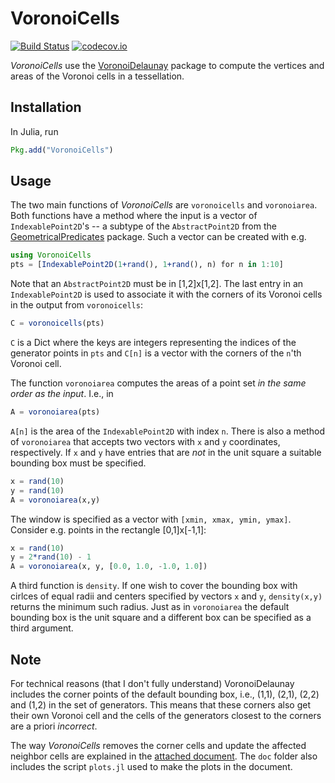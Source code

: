 # VoronoiCells

[![Build Status](https://travis-ci.org/robertdj/VoronoiCells.jl.svg?branch=master)](https://travis-ci.org/robertdj/VoronoiCells.jl)
[![codecov.io](https://codecov.io/github/robertdj/VoronoiCells.jl/coverage.svg?branch=master)](https://codecov.io/github/robertdj/VoronoiCells.jl?branch=master)

*VoronoiCells* use the [VoronoiDelaunay](https://github.com/JuliaGeometry/VoronoiDelaunay.jl) package to compute the vertices and areas of the Voronoi cells in a tessellation.


## Installation

In Julia, run

```julia
Pkg.add("VoronoiCells")
```


## Usage

The two main functions of *VoronoiCells* are `voronoicells` and `voronoiarea`.
Both functions have a method where the input is a vector of `IndexablePoint2D`'s -- a subtype of the `AbstractPoint2D` from the [GeometricalPredicates](https://github.com/JuliaGeometry/GeometricalPredicates.jl) package.
Such a vector can be created with e.g.

```julia
using VoronoiCells
pts = [IndexablePoint2D(1+rand(), 1+rand(), n) for n in 1:10]
```

Note that an `AbstractPoint2D` must be in [1,2]x[1,2].
The last entry in an `IndexablePoint2D` is used to associate it with the corners of its Voronoi cells in the output from `voronoicells`:

```julia
C = voronoicells(pts)
```

`C` is a Dict where the keys are integers representing the indices of the generator points in `pts` and `C[n]` is a vector with the corners of the `n`'th Voronoi cell.

The function `voronoiarea` computes the areas of a point set *in the same order as the input*. 
I.e., in

```julia
A = voronoiarea(pts)
```

`A[n]` is the area of the `IndexablePoint2D` with index `n`.
There is also a method of `voronoiarea` that accepts two vectors with `x` and `y` coordinates, respectively.
If `x` and `y` have entries that are *not* in the unit square a suitable bounding box must be specified.

```julia
x = rand(10)
y = rand(10)
A = voronoiarea(x,y)
```

The window is specified as a vector with `[xmin, xmax, ymin, ymax]`.
Consider e.g. points in the rectangle [0,1]x[-1,1]:

```julia
x = rand(10)
y = 2*rand(10) - 1
A = voronoiarea(x, y, [0.0, 1.0, -1.0, 1.0])
```

A third function is `density`.
If one wish to cover the bounding box with cirlces of equal radii and centers specified by vectors `x` and `y`, `density(x,y)` returns the minimum such radius.
Just as in `voronoiarea` the default bounding box is the unit square and a different box can be specified as a third argument.


## Note

For technical reasons (that I don't fully understand) VoronoiDelaunay includes the corner points of the default bounding box, i.e., (1,1), (2,1), (2,2) and (1,2) in the set of generators.
This means that these corners also get their own Voronoi cell and the cells of the generators closest to the corners are a priori *incorrect*.

The way *VoronoiCells* removes the corner cells and update the affected neighbor cells are explained in the [attached document](doc/remove_bounding_box.md).
The `doc` folder also includes the script `plots.jl` used to make the plots in the document.


